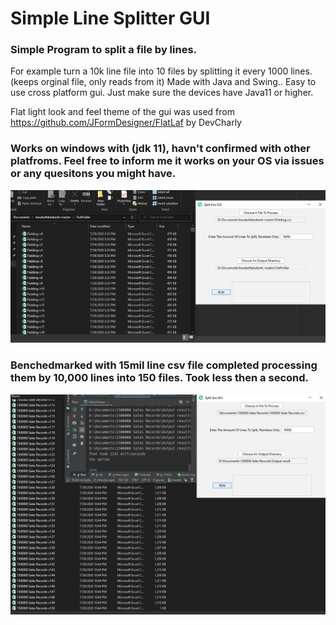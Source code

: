 # Simple Line Splitter GUI
### Simple Program to split a file by lines.
For example turn a 10k line file into 10 files by splitting it every 1000 lines.(keeps orginal file, only reads from it)
Made with Java and Swing.. 
Easy to use cross platform gui. Just make sure the devices have Java11 or higher. 

Flat light look and feel theme of the gui was used from https://github.com/JFormDesigner/FlatLaf by DevCharly

### Works on windows with (jdk 11), havn't confirmed with other platfroms. Feel free to inform me it works on your OS via issues or any quesitons you might have.
![alt tag](https://github.com/KiwiCode-s/Simple-line-splitter-gui/blob/master/UsagePhotos/Capture.PNG)

### Benchedmarked with 15mil line csv file completed processing them by 10,000 lines into 150 files. Took less then a second.

![alt tag](https://github.com/KiwiCode-s/Simple-line-splitter-gui/blob/master/UsagePhotos/benchMarkPhoto.PNG)


